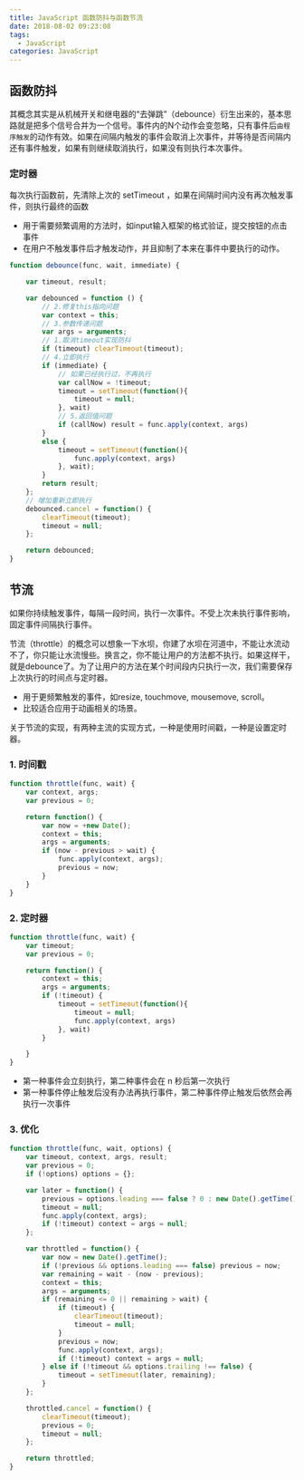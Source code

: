 ```yaml
---
title: JavaScript 函数防抖与函数节流
date: 2018-08-02 09:23:08
tags:
  - JavaScript
categories: JavaScript
---
```


## 函数防抖

其概念其实是从机械开关和继电器的“去弹跳”（debounce）衍生出来的，基本思路就是把多个信号合并为一个信号。事件内的N个动作会变忽略，只有事件后`由程序触发`的动作有效。如果在间隔内触发的事件会取消上次事件，并等待是否间隔内还有事件触发，如果有则继续取消执行，如果没有则执行本次事件。

### 定时器

每次执行函数前，先清除上次的 setTimeout ，如果在间隔时间内没有再次触发事件，则执行最终的函数

- 用于需要频繁调用的方法时，如input输入框架的格式验证，提交按钮的点击事件
- 在用户不触发事件后才触发动作，并且抑制了本来在事件中要执行的动作。

```js
function debounce(func, wait, immediate) {

    var timeout, result;

    var debounced = function () {
        // 2.修复this指向问题
        var context = this;
        // 3.参数传递问题
        var args = arguments;
        // 1.取消timeout实现防抖
        if (timeout) clearTimeout(timeout);
        // 4.立即执行
        if (immediate) {
            // 如果已经执行过，不再执行
            var callNow = !timeout;
            timeout = setTimeout(function(){
                timeout = null;
            }, wait)
            // 5.返回值问题
            if (callNow) result = func.apply(context, args)
        }
        else {
            timeout = setTimeout(function(){
                func.apply(context, args)
            }, wait);
        }
        return result;
    };
    // 增加重新立即执行
    debounced.cancel = function() {
        clearTimeout(timeout);
        timeout = null;
    };

    return debounced;
}
```

## 节流

如果你持续触发事件，每隔一段时间，执行一次事件。不受上次未执行事件影响，固定事件间隔执行事件。

节流（throttle）的概念可以想象一下水坝，你建了水坝在河道中，不能让水流动不了，你只能让水流慢些。换言之，你不能让用户的方法都不执行。如果这样干，就是debounce了。为了让用户的方法在某个时间段内只执行一次，我们需要保存上次执行的时间点与定时器。

- 用于更频繁触发的事件，如resize, touchmove, mousemove, scroll。
- 比较适合应用于动画相关的场景。

关于节流的实现，有两种主流的实现方式，一种是使用时间戳，一种是设置定时器。

### 1. 时间戳

```js
function throttle(func, wait) {
    var context, args;
    var previous = 0;

    return function() {
        var now = +new Date();
        context = this;
        args = arguments;
        if (now - previous > wait) {
            func.apply(context, args);
            previous = now;
        }
    }
}
```

### 2. 定时器

```js
function throttle(func, wait) {
    var timeout;
    var previous = 0;

    return function() {
        context = this;
        args = arguments;
        if (!timeout) {
            timeout = setTimeout(function(){
                timeout = null;
                func.apply(context, args)
            }, wait)
        }

    }
}
```

- 第一种事件会立刻执行，第二种事件会在 n 秒后第一次执行
- 第一种事件停止触发后没有办法再执行事件，第二种事件停止触发后依然会再执行一次事件

### 3. 优化

```js
function throttle(func, wait, options) {
    var timeout, context, args, result;
    var previous = 0;
    if (!options) options = {};

    var later = function() {
        previous = options.leading === false ? 0 : new Date().getTime();
        timeout = null;
        func.apply(context, args);
        if (!timeout) context = args = null;
    };

    var throttled = function() {
        var now = new Date().getTime();
        if (!previous && options.leading === false) previous = now;
        var remaining = wait - (now - previous);
        context = this;
        args = arguments;
        if (remaining <= 0 || remaining > wait) {
            if (timeout) {
                clearTimeout(timeout);
                timeout = null;
            }
            previous = now;
            func.apply(context, args);
            if (!timeout) context = args = null;
        } else if (!timeout && options.trailing !== false) {
            timeout = setTimeout(later, remaining);
        }
    };

    throttled.cancel = function() {
        clearTimeout(timeout);
        previous = 0;
        timeout = null;
    };

    return throttled;
}
```